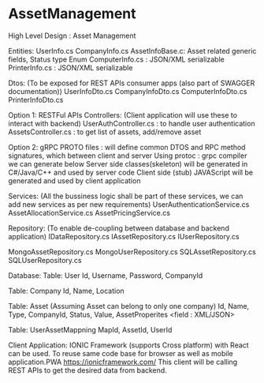 # AssetManagement

High Level Design : Asset Management

Entities: 
UserInfo.cs 
CompanyInfo.cs
AssetInfoBase.c: Asset related generic fields, Status type Enum
ComputerInfo.cs : JSON/XML serializable
PrinterInfo.cs : JSON/XML serializable


Dtos: (To be exposed for REST APIs consumer apps (also part of SWAGGER documentation))
UserInfoDto.cs 
CompanyInfoDto.cs
ComputerInfoDto.cs
PrinterInfoDto.cs

Option 1: RESTFul APIs 
Controllers: (Client application will use these to interact with backend)
UserAuthController.cs : to handle user authentication
AssetsController.cs : to get list of assets, add/remove asset

Option 2: gRPC 
PROTO files	: will define common DTOS and RPC method signatures, 
			  which between client and server
Using protoc : grpc compiler we can generate below
Server side classes(skeleton) will be generated in C#/Java/C++  and used by server code
Client side  (stub) JAVAScript will be generated and used by client application

Services: (All the bussiness logic shall be part of these services, we can add new services as per new requirements)
UserAuthenticationService.cs
AssetAllocationService.cs
AssetPricingService.cs


Repository: (To enable de-coupling between database and backend application)
IDataRepository.cs
IAssetRepository.cs
IUserRepository.cs

<MONGO DB>
MongoAssetRepository.cs
MongoUserRepository.cs

<SQL DB>
SQLAssetRepository.cs
SQLUserRepository.cs

Database:
Table: User
Id, Username, Password, CompanyId

Table: Company
Id, Name, Location

Table: Asset (Assuming Asset can belong to only one company)
Id, Name, Type, CompanyId, Status, Value, AssetProperites <field : XML/JSON>

Table: UserAssetMappning
MapId, AssetId, UserId

Client Application:
IONIC Framework (supports Cross platform) with React can be used.
To reuse same code base for browser as well as mobile application.PWA
https://ionicframework.com/
This client will be calling REST APIs to get the desired data from backend.


